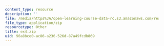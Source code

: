 ```yaml
---
content_type: resource
description: ''
file: /media/https%3A/open-learning-course-data-rc.s3.amazonaws.com/res-21g-01-kana-spring-2010/96a8bce0ac86a236526d87a49fcdb869_ex4.zip
file_type: application/zip
resourcetype: Other
title: ex4.zip
uid: 96a8bce0-ac86-a236-526d-87a49fcdb869
---
```

